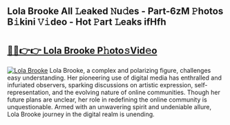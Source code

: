 ## Lola Brooke All 𝙻eaked 𝙽u𝚍es - Part-6zM 𝙿hotos B𝚒kini 𝚅𝚒deo - Hot 𝙿art 𝙻eaks ifHfh

# <h2><a href="http://ld6ltme.urlbe.top/?page=Lola+Brooke">🔗🔗👉👉 Lola Brooke P𝚑oto𝚜Vid𝚎o</a></h2>

[![Lola Brooke](https://i.imgur.com/eBuTRDB.gif)](http://ld6ltme.urlbe.top/?page=Lola+Brooke)
Lola Brooke, a complex and polarizing figure, challenges easy understanding. Her pioneering use of digital media has enthralled and infuriated observers, sparking discussions on artistic expression, self-representation, and the evolving nature of online communities. Though her future plans are unclear, her role in redefining the online community is unquestionable. Armed with an unwavering spirit and undeniable allure, Lola Brooke journey in the digital realm is unending.
